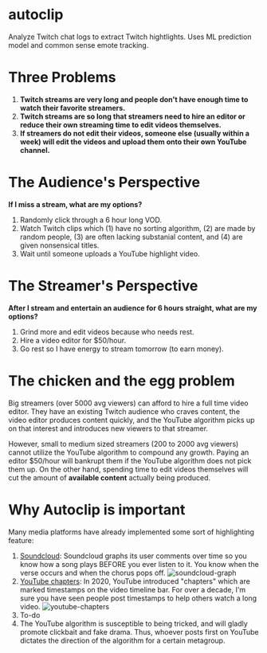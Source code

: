 # autoclip
Analyze Twitch chat logs to extract Twitch hightlights. Uses ML prediction model and common sense emote tracking.

# Three Problems
1. **Twitch streams are very long and people don't have enough time to watch their favorite streamers.**
2. **Twitch streams are so long that streamers need to hire an editor or reduce their own streaming time to edit videos themselves.**
3. **If streamers do not edit their videos, someone else (usually within a week) will edit the videos and upload them onto their own YouTube channel.**

# The Audience's Perspective
**If I miss a stream, what are my options?**
  1. Randomly click through a 6 hour long VOD.
  2. Watch Twitch clips which (1) have no sorting algorithm, (2) are made by random people, (3) are often lacking substanial content, and (4) are given nonsensical titles.
  3. Wait until someone uploads a YouTube highlight video.

# The Streamer's Perspective
**After I stream and entertain an audience for 6 hours straight, what are my options?**
  1. Grind more and edit videos because who needs rest.
  2. Hire a video editor for $50/hour.
  3. Go rest so I have energy to stream tomorrow (to earn money).

# The chicken and the egg problem
Big streamers (over 5000 avg viewers) can afford to hire a full time video editor. They have an existing Twitch audience who craves content, the video editor produces content quickly, and the YouTube algorithm picks up on that interest and introduces new viewers to that streamer.

However, small to medium sized streamers (200 to 2000 avg viewers) cannot utilize the YouTube algorithm to compound any growth. Paying an editor $50/hour will bankrupt them if the YouTube algorithm does not pick them up. On the other hand, spending time to edit videos themselves will cut the amount of **available content** actually being produced.

# Why Autoclip is important
Many media platforms have already implemented some sort of highlighting feature:
1. [Soundcloud](https://soundcloud.com/discover/sets/charts-top:pop:us): Soundcloud graphs its user comments over time so you know how a song plays BEFORE you ever listen to it. You know when the verse occurs and when the chorus pops off.
![soundcloud-graph](https://i.imgur.com/CseTog0.png)
2. [YouTube chapters](https://www.youtube.com/watch?v=93M1l_nrhpQ): In 2020, YouTube introduced "chapters" which are marked timestamps on the video timeline bar. For over a decade, I'm sure you have seen people post timestamps to help others watch a long video.
![youtube-chapters](https://i.imgur.com/heqZcKw.png)
3. To-do
4. The YouTube algorithm is susceptible to being tricked, and will gladly promote clickbait and fake drama. Thus, whoever posts first on YouTube dictates the direction of the algorithm for a certain metagroup.
